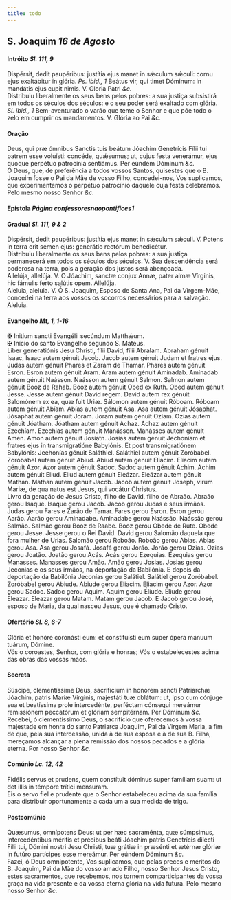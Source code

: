 ```yaml
---
title: todo
---
```

<h2 class="text-center">S. Joaquim <em>16 de Agosto</em></h2>

<h4 class="text-center">Intróito <em>Sl. 111, 9</em></h4>
<div class="container-fluid">
<div class="row">
<div class="dropcap text-justify">
Dispérsit, dedit paupéribus: justítia ejus manet in sǽculum sǽculi: cornu ejus exaltábitur in glória. <em>Ps. ibid., 1</em> Beátus vir, qui timet Dóminum: in mandátis ejus cupit nimis.
V. Gloria Patri <em>&c.</em>
</div>
<div class="dropcap text-justify">
Distribuiu liberalmente os seus bens pelos pobres: a sua justiça subsistirá em todos os séculos dos séculos: e o seu poder será exaltado com glória. <em>Sl. ibid., 1</em> Bem-aventurado o varão que teme o Senhor e que põe todo o zelo em cumprir os mandamentos.
V. Glória ao Pai <em>&c.</em>
</div>
</div>
</div>

<h4 class="text-center">Oração</h4>
<div class="container-fluid">
<div class="row">
<div class="dropcap text-justify">
Deus, qui præ ómnibus Sanctis tuis beátum Jóachim Genetrícis Fílii tui patrem esse voluísti: concéde, quǽsumus; ut, cujus festa venerámur, ejus quoque perpétuo patrocínia sentiámus. Per eúndem Dóminum <em>&c.</em>
</div>
<div class="dropcap text-justify">
Ó Deus, que, de preferência a todos vossos Santos, quisestes que o B. Joaquim fosse o Pai da Mãe de vosso Filho, concedei-nos, Vos suplicamos, que experimentemos o perpétuo patrocínio daquele cuja festa celebramos. Pelo mesmo nosso Senhor <em>&c.</em>
</div>
</div>
</div>

<h4 class="text-center">Epístola <em>Página confessoresnaopontifices1</em></h4>

<h4 class="text-center">Gradual <em>Sl. 111, 9 & 2</em></h4>
<div class="container-fluid">
<div class="row">
<div class="dropcap text-justify">
Dispérsit, dedit paupéribus: justítia ejus manet in sǽculum sǽculi. V. Potens in terra erit semen ejus: generátio rectórum benedicétur.
</div>
<div class="dropcap text-justify">
Distribuiu liberalmente os seus bens pelos pobres: a sua justiça permanecerá em todos os séculos dos séculos. V. Sua descendência será poderosa na terra, pois a geração dos justos será abençoada.
</div>
<div class="text-justify">
Allelúja, allelúja. V. O Jóachim, sanctæ conjux Annæ, pater almæ Vírginis, hic fámulis ferto salútis opem. Allelúja.
</div>
<div class="text-justify">
Aleluia, aleluia. V. Ó S. Joaquim, Esposo de Santa Ana, Pai da Virgem-Mãe, concedei na terra aos vossos os socorros necessários para a salvação. Aleluia.
</div>
</div>
</div>

<h4 class="text-center">Evangelho <em>Mt, 1, 1-16</em></h4>
<div class="container-fluid">
<div class="row">
<div class="text-justify">
<span class="text-danger">&#10016;</span> Initium sancti Evangélii secúndum Matthǽum.
</div>
<div class="text-justify">
<span class="text-danger">&#10016;</span> Início do santo Evangelho segundo S. Mateus.
</div>
<div class="dropcap text-justify">
Liber generatiónis Jesu Christi, fílii David, fílii Abralam. Abraham génuit Isaac, Isaac autem génuit Jacob. Jacob autem génuit Judam et fratres ejus. Judas autem génuit Phares et Zaram de Thamar. Phares autem génuit Esron. Esron autem génuit Aram. Aram autem génuit Amínadab. Amínadab autem génuit Naásson. Naásson autem génuit Salmon. Salmon autem génuit Booz de Rahab. Booz autem génuit Obed ex Ruth. Obed autem génuit Jesse. Jesse autem génuit David regem. David autem rex génuit Salomónem ex ea, quæ fuit Uriæ. Sálomon autem génuit Róboam. Róboam autem génuit Abíam. Abías autem génuit Asa. Asa autem génuit Jósaphat. Jósaphat autem génuit Joram. Joram autem génuit Ozíam. Ozías autem génuit Jóatham. Jóatham autem génuit Achaz. Achaz autem génuit Ezechíam. Ezechias autem génuit Manássen. Manásses autem génuit Amen. Amon autem génuit Josíatn. Josías autem génuit Jechoníam et fratres ejus in transmigratióne Babylónis. Et post transmigratiónem Babylónis: Jeehonías génuit Saláthiel. Saláthiel autem génuit Zoróbabel. Zoróbabel autem génuit Abiud. Abiud autem génuit Elíacim. Elíacim autem génuit Azor. Azor autem génuit Sadoc. Sadoc autem génuit Achim. Achim autem génuit Eliud. Eliud autem génuit Eleázar. Eleázar autem génuit Mathan. Mathan autem génuit Jacob. Jacob autem génuit Joseph, virum Mariæ, de qua natus est Jesus, qui vocátur Christus.
</div>
<div class="dropcap text-justify">
Livro da geração de Jesus Cristo, filho de David, filho de Abraão. Abraão gerou Isaque. Isaque gerou Jacob. Jacob gerou Judas e seus irmãos. Judas gerou Fares e Zarão de Tamar. Fares gerou Esron. Esron gerou Aarão. Aarão gerou Aminadabe. Aminadabe gerou Naássão. Naássão gerou Salmão. Salmão gerou Booz de Raabe. Booz gerou Obede de Rute. Obede gerou Jesse. Jesse gerou o Rei David. David gerou Salomão daquela que fora mulher de Urias. Salomão gerou Roboão. Roboão gerou Abias. Abias gerou Asa. Asa gerou Josafá. Josafá gerou Jorão. Jorão gerou Ozias. Ozias gerou Joatão. Joatão gerou Acás. Acás gerou Ezequias. Ezequias gerou Manasses. Manasses gerou Amão. Amão gerou Josias. Josias gerou Jeconias e os seus irmãos, na deportação da Babilónia. E depois da deportação da Babilónia Jeconias gerou Salátiel. Salátiel gerou Zoróbabel. Zoróbabel gerou Abiude. Abiude gerou Eliacim. Eliacim gerou Azor. Azor gerou Sadoc. Sadoc gerou Aquim. Aquim gerou Éliude. Éliude gerou Eleazar. Eleazar gerou Matam. Matam gerou Jacob. E Jacob gerou José, esposo de Maria, da qual nasceu Jesus, que é chamado Cristo.
</div>
</div>
</div>

<h4 class="text-center">Ofertório <em>Sl. 8, 6-7</em></h4>
<div class="container-fluid">
<div class="row">
<div class="dropcap text-justify">
Glória et honóre coronásti eum: et constituísti eum super ópera mánuum tuárum, Dómine.
</div>
<div class="dropcap text-justify">
Vós o coroastes, Senhor, com glória e honras; Vós o estabelecestes acima das obras das vossas mãos.
</div>
</div>
</div>

<h4 class="text-center">Secreta</h4>
<div class="container-fluid">
<div class="row">
<div class="dropcap text-justify">
Súscipe, clementíssime Deus, sacrifícium in honórem sancti Patriarchæ Jóachim, patris Maríæ Vírginis, majestáti tuæ oblátum: ut, ipso cum cónjuge sua et beatíssima prole intercedénte, perféctam cónsequi mereámur remissiónem peccatórum et glóriam sempitérnam. Per Dóminum <em>&c.</em>
</div>
<div class="dropcap text-justify">
Recebei, ó clementíssimo Deus, o sacrifício que oferecemos à vossa majestade em honra do santo Patriarca Joaquim, Pai da Virgem Maria, a fim de que, pela sua intercessão, unida à de sua esposa e à de sua B. Filha, mereçamos alcançar a plena remissão dos nossos pecados e a glória eterna. Por nosso Senhor <em>&c.</em>
</div>
</div>
</div>

<h4 class="text-center">Comúnio <em>Lc. 12, 42</em></h4>
<div class="container-fluid">
<div class="row">
<div class="dropcap text-justify">
Fidélis servus et prudens, quem constítuit dóminus super famíliam suam: ut det illis in témpore trítici mensuram.
</div>
<div class="dropcap text-justify">
Eis o servo fiel e prudente que o Senhor estabeleceu acima da sua família para distribuir oportunamente a cada um a sua medida de trigo.
</div>
</div>
</div>

<h4 class="text-center">Postcomúnio</h4>
<div class="container-fluid">
<div class="row">
<div class="dropcap text-justify">
Quæsumus, omnípotens Deus: ut per hæc sacraménta, quæ súmpsimus, intercedéntibus méritis et précibus beáti Jóachim patris Genetrícis dilécti Fílii tui, Dómini nostri Jesu Christi, tuæ grátiæ in præsénti et ætérnæ glóriæ in futúro partícipes esse mereámur. Per eúndem Dóminum <em>&c.</em>
</div>
<div class="dropcap text-justify">
Fazei, ó Deus omnipotente, Vos suplicamos, que pelas preces e méritos do B. Joaquim, Pai da Mãe do vosso amado Filho, nosso Senhor Jesus Cristo, estes sacramentos, que recebemos, nos tornem comparticipantes da vossa graça na vida presente e da vossa eterna glória na vida futura. Pelo mesmo nosso Senhor <em>&c.</em>
</div>
</div>
</div>
